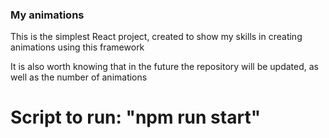 ### My animations

 This is the simplest React project, created to show my skills in creating animations using this framework

 It is also worth knowing that in the future the repository will be updated, as well as the number of animations

# Script to run: "npm run start"
